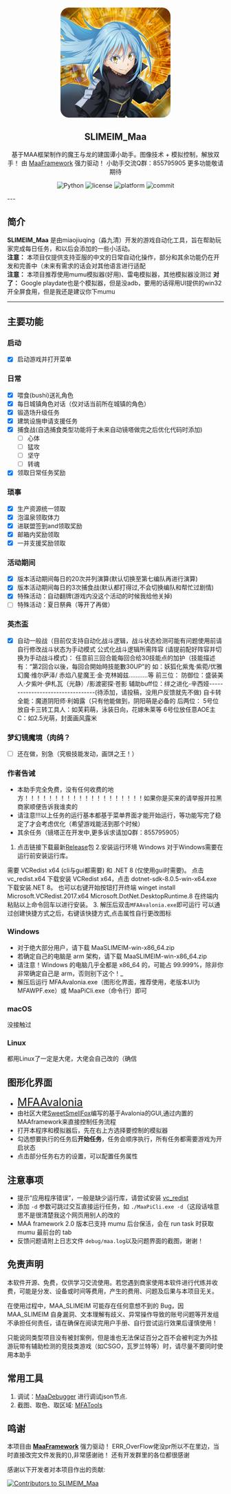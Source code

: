 <!-- markdownlint-disable MD033 MD041 -->

<p align="center">
  <img alt="LOGO" src="logo.ico" width="256" height="256" />
</p>

<div align="center">

## SLIMEIM_Maa

基于MAA框架制作的魔王与龙的建国谭小助手。图像技术 + 模拟控制，解放双手！
由 [MaaFramework](https://github.com/MaaXYZ/MaaFramework) 强力驱动！
小助手交流Q群：855795905
更多功能敬请期待

</div>
<p align="center">
  <img alt="Python" src="https://img.shields.io/badge/Python-3776AB?logo=python&logoColor=white">
  <img alt="license" src="https://img.shields.io/github/license/KhazixW2/MaaGumballs">
  <img alt="platform" src="https://img.shields.io/badge/platform-Windows-blueviolet">
  <img alt="commit" src="https://img.shields.io/github/commit-activity/m/fictionalflaw/MMleo">
</p>
---

## 简介

**SLIMEIM_Maa** 是由miaojiuqing（淼九清）开发的游戏自动化工具，旨在帮助玩家完成每日任务，和以后会添加的一些小活动。  
**注意：** 本项目仅提供支持亚服的中文的日常自动化操作，部分和其余功能仍在开发和完善中（未来有需求的话会对其他语言进行适配  
**注意：** 本项目推荐使用mumu模拟器(好用)、雷电模拟器，其他模拟器没测过
**对了：** Google playdate也是个模拟器，但是没adb，要用的话得用UI提供的win32开全屏食用，但是我还是建议你下mumu

---

## 主要功能

### 启动

- [x] 启动游戏并打开菜单

### 日常

- [x] 喂食(bushi)送礼角色
- [x] 每日城镇角色对话（仅对话当前所在城镇的角色）
- [x] 锻造场升级任务
- [x] 建筑设施申请支援任务
- [x] 捕食战(自选捕食类型功能将于未来自动镜塔做完之后优化代码时添加)
  - [ ] 心体
  - [ ] 猛攻
  - [ ] 坚守
  - [ ] 转魂
- [x] 领取日常任务奖励

### 琐事

- [x] 生产资源统一领取
- [x] 泡温泉领取体力
- [x] 进联盟签到and领取奖励
- [x] 邮箱内奖励领取
- [x] 一并支援奖励领取

### 活动期间

- [x] 版本活动期间每日的20次并列演算(默认切换至第七编队再进行演算)
- [x] 版本活动期间每日的3次捕食战(默认都打得过,不会切换编队和帮忙过剧情)
- [x] 特殊活动：自动翻牌(游戏内没这个活动的时候我给他关掉)
- [ ] 特殊活动：夏日祭典（等开了再做）

### 英杰盃

- [x] 自动一般战（目前仅支持自动化战斗逻辑，战斗状态检测可能有问题使用前请自行修改战斗状态为手动模式
      公式化战斗逻辑所需阵容
      (请提前配好阵容并切换为手动战斗模式)：
                          任意前三回合能每回合给30技能点的加护（技能描述有：“第2回合以後，每回合開始時技能數30UP”的
                              如：妖狐化紫鬼·紫菀/优雅幻魔·维尔萨泽/ 赤焰八星魔王·金·克林姆兹...........等
                          前三位：
                                防御位：盛装美人·夕紫叶·伊札瓦（光静）/影渡密探·苍影
                                辅助buff位：绊之进化-辛西娅---------------------------------(待添加，请投稿，没用户反馈就先不做)
                                自卡转全能：魔道阴阳师·利姆露（只有他能做到，阴阳萌是必备的
                          后两位：
                                5号位放自卡三转工具人：如芙莉萌，泳装日向，花嫁朱莱等
                                6号位放任意AOE主C：如2.5光萌，封面画风露米

### 梦幻镜魔境（肉鸽？

- [ ] 还在做，别急（究极技能发动，画饼之王！）

### 作者告诫

- 本助手完全免费，没有任何收费的地方！！！！！！！！！！！！！！！！！！！！如果你是买来的请举报并拉黑商家顺便告诉我谁卖的
- 请注意!!!以上任务的运行基本都基于菜单界面才能开始运行，等功能写完了稳定了才会考虑优化（希望游戏能活到那个时候）
- 其余任务（镜塔正在开发中,更多诉求请加Q群：855795905）

1. 点击链接下载最新[Release](https://github.com/miaojiuqing/SLIMEIM_Maa/releases)包
2.安装运行环境
Windows
对于Windows需要在运行前安装运行库。

需要 VCRedist x64 (cli与gui都需要) 和 .NET 8 (仅使用gui时需要)。 点击 vc_redist.x64 下载安装 VCRedist x64，点击 dotnet-sdk-8.0.5-win-x64.exe 下载安装.NET 8。 也可以右键开始按钮打开终端
                                winget install Microsoft.VCRedist.2017.x64 Microsoft.DotNet.DesktopRuntime.8
在终端内粘贴以上命令回车以进行安装。
3. 解压后双击`MFAAvalonia.exe`即可运行
    可以通过创建快捷方式之后，右键该快捷方式,点击属性自行更改图标

### Windows

- 对于绝大部分用户，请下载 MaaSLIMEIM-win-x86_64.zip
- 若确定自己的电脑是 arm 架构，请下载 MaaSLIMEIM-win-x86_64.zip
- 请注意！Windows 的电脑几乎全都是 x86_64 的，可能占 99.999%，除非你非常确定自己是 arm，否则别下这个！_
- 解压后运行 MFAAvalonia.exe（图形化界面，推荐使用，老版本UI为MFAWPF.exe）或 MaaPiCli.exe（命令行）即可

### macOS

没接触过

### Linux

都用Linux了一定是大佬，大佬会自己改的（确信

## 图形化界面

- <span style="font-size:25px;">[MFAAvalonia](https://github.com/SweetSmellFox/MFAAvalonia/)</span>  
- 由社区大佬[SweetSmellFox](https://github.com/SweetSmellFox)编写的基于Avalonia的GUI,通过内置的MAAframework来直接控制任务流程  
- 打开本程序和模拟器后，先在右上方选择要控制的模拟器  
- 勾选想要执行的任务后**开始任务**，任务会顺序执行，所有任务都需要游戏为开启状态  
- 点击部分任务右方的设置，可以配置任务属性

## 注意事项

- 提示“应用程序错误”，一般是缺少运行库，请尝试安装 [vc_redist](https://aka.ms/vs/17/release/vc_redist.x64.exe)
- 添加 `-d` 参数可跳过交互直接运行任务，如 `./MaaPiCli.exe -d`（这段话啥意思不是很清楚我这个网页用别人的改的
- MAA framework 2.0 版本已支持 mumu 后台保活，会在 run task 时获取 mumu 最前台的 tab
- 反馈问题请附上日志文件 `debug/maa.log`以及问题界面的截图，谢谢！

## 免责声明

本软件开源、免费，仅供学习交流使用。若您遇到商家使用本软件进行代练并收费，可能是分发、设备或时间等费用，产生的费用、问题及后果与本项目无关。

在使用过程中，MAA_SLIMEIM 可能存在任何意想不到的 Bug，因 MAA_SLIMEIM 自身漏洞、文本理解有歧义、异常操作导致的账号问题等开发组不承担任何责任，请在确保在阅读完用户手册、自行尝试运行效果后谨慎使用！

只能说同类型项目没有被封案例，但是谁也无法保证百分之百不会被判定为外挂
游玩带有辅助检测的竞技类游戏（如CSGO，瓦罗兰特等）时，请尽量不要同时使用本助手

## 常用工具

1. 调试：[MaaDebugger](https://github.com/MaaXYZ/MaaDebugger) 进行调试json节点.
2. 截图、取色、取区域: [MFATools](https://github.com/SweetSmellFox/MFATools)

## 鸣谢

本项目由 **[MaaFramework](https://github.com/MaaXYZ/MaaFramework)** 强力驱动！
ERR_OverFlow佬没pr所以不在里边，当时直接改完文件发我的(),非常感谢祂！
还有开发群里的各位都很感谢

感谢以下开发者对本项目作出的贡献:

<a href="https://github.com/miaojiuqing/SLIMEIM_Maa/graphs/contributors">
  <img src="https://contrib.rocks/image?repo=miaojiuqing/SLIMEIM_Maa&max=1000" alt="Contributors to SLIMEIM_Maa"/>
</a>
